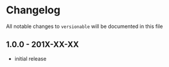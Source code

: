 # Changelog

All notable changes to `versionable` will be documented in this file

## 1.0.0 - 201X-XX-XX

- initial release
